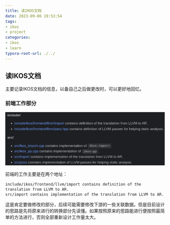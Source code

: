 ```yaml
---
title: 读IKOS文档
date: 2023-09-06 19:53:54
tags: 
- ikos
- project
categories: 
- ikos
- learn
typora-root-url: ./../
---
```


## 读IKOS文档

<!--more-->

主要记录IKOS文档的信息，以备自己之后做更改时，可以更好地回忆。

### 前端工作部分

![image-20230906195706369](/paper_source/读IKOS文档/前端修改LLVM2AR.jpg)

前端的工作主要是在两个地址：

```
include/ikos/frontend/llvm/import contains definition of the translation from LLVM to AR.
src/import contains implementation of the translation from LLVM to AR.
```

这是肯定要做修改的部分，后续可能需要修改下游的一些关联数据。但是目前设计的思路是先将原来进行的转换部分先读懂。如果按照原来的思路能进行便按照最简单的方法进行，否则全部重新设计工作量太大。
